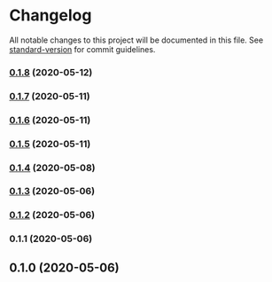 # Changelog

All notable changes to this project will be documented in this file. See [standard-version](https://github.com/conventional-changelog/standard-version) for commit guidelines.

### [0.1.8](https://github.com/grendel-consulting/static-site-template/compare/v0.1.7...v0.1.8) (2020-05-12)

### [0.1.7](https://github.com/grendel-consulting/static-site-template/compare/v0.1.6...v0.1.7) (2020-05-11)

### [0.1.6](https://github.com/grendel-consulting/static-site-template/compare/v0.1.5...v0.1.6) (2020-05-11)

### [0.1.5](https://github.com/grendel-consulting/static-site-template/compare/v0.1.4...v0.1.5) (2020-05-11)

### [0.1.4](https://github.com/grendel-consulting/static-site-template/compare/v0.1.3...v0.1.4) (2020-05-08)

### [0.1.3](https://github.com/grendel-consulting/static-site-template/compare/v0.1.2...v0.1.3) (2020-05-06)

### [0.1.2](https://github.com/grendel-consulting/static-site-template/compare/v0.1.1...v0.1.2) (2020-05-06)

### 0.1.1 (2020-05-06)

## 0.1.0 (2020-05-06)
